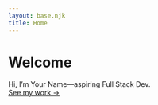 ```yaml
---
layout: base.njk
title: Home
---
```

# Welcome  
Hi, I’m Your Name—aspiring Full Stack Dev.  
[See my work →](/projects/)
